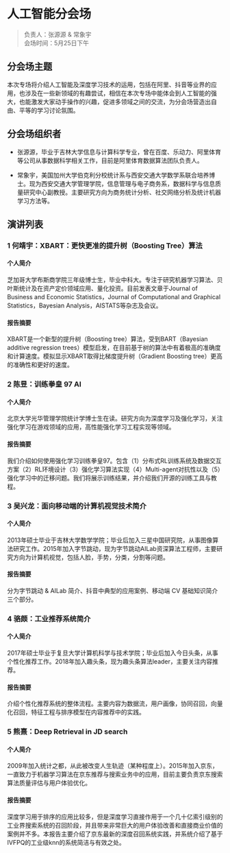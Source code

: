 # 人工智能分会场

> 负责人：张源源 & 常象宇  
会场时间：5月25日下午  

## 分会场主题

本次专场将介绍人工智能及深度学习技术的运用，包括在阿里、抖音等业界的应用，也涉及在一些新领域的有趣尝试，相信在本次专场中能体会到人工智能的强大，也能激发大家动手操作的兴趣，促进多领域之间的交流，为分会场营造出自由、平等的学习讨论氛围。

## 分会场组织者

- 张源源，毕业于吉林大学信息与计算科学专业，曾在百度、乐动力、阿里体育等公司从事数据科学相关工作，目前是阿里体育数据算法团队负责人。

- 常象宇，美国加州大学伯克利分校统计系与西安交通大学数学系联合培养博士。现为西安交通大学管理学院，信息管理与电子商务系，数据科学与信息质量研究中心副教授。主要研究方向为商务统计分析、社交网络分析及统计机器学习方法等。

## 演讲列表

### 1 何靖宇：XBART：更快更准的提升树（Boosting Tree）算法

#### 个人简介

芝加哥大学布斯商学院三年级博士生，毕业中科大。专注于研究机器学习算法、贝叶斯统计及在资产定价领域应用、量化投资。目前发表文章于Journal of Business and Economic Statistics，Journal of Computational and Graphical Statistics，Bayesian Analysis，AISTATS等杂志及会议。

#### 报告摘要

XBART是一个新型的提升树（Boosting tree）算法，受到BART（Bayesian additive regression trees）模型启发，在目前基于树的算法中有着极高的准确度和计算速度。模拟显示XBART取得比梯度提升树（Gradient Boosting tree）更高的准确性和更好的速度。

### 2 陈昱：训练拳皇 97 AI

#### 个人简介

北京大学光华管理学院统计学博士生在读。研究方向为深度学习及强化学习，关注强化学习在游戏领域的应用，高性能强化学习工程实现等领域。

#### 报告摘要

我们介绍如何使用强化学习训练拳皇97。包含（1）分布式RL训练系统及数据交互方案（2）RL环境设计（3）强化学习算法实现（4）Multi-agent对抗性以及（5）强化学习中的迁移问题。我们将展示训练结果，并介绍我们开源的训练工具与教程。

### 3 吴兴龙：面向移动端的计算机视觉技术简介

#### 个人简介

2013年硕士毕业于吉林大学数学学院；毕业后加入三星中国研究院，从事图像算法研究工作。2015年加入字节跳动，现为字节跳动AILab资深算法工程师，主要研究方向为计算机视觉，包括人脸，手势，分类，分割等问题。

#### 报告摘要

分为字节跳动 & AILab 简介、抖音中典型的应用案例、移动端 CV 基础知识简介三个部分。

### 4 骆颇：工业推荐系统简介

#### 个人简介

2017年硕士毕业于复旦大学计算机科学与技术学院；毕业后加入今日头条，从事个性化推荐工作。2018年加入趣头条，现为趣头条算法leader，主要关注内容推荐。

#### 报告摘要

介绍个性化推荐系统的整体流程。主要内容为数据流，用户画像，协同召回，向量化召回，特征工程与排序模型在内容推荐中的实践。

### 5 熊熹：Deep Retrieval in JD search

#### 个人简介

2009年加入统计之都，从此被改变人生轨迹（某种程度上）。2015年加入京东，一直致力于机器学习算法在京东推荐与搜索业务中的应用，目前主要负责京东搜索算法质量评估与用户体验优化。

#### 报告摘要

深度学习用于排序的应用比较多，但是深度学习直接作用于一个几十亿索引级别的工业界搜索系统的召回阶段，并且带来非常巨大的用户体验改善和直接商业价值的案例并不多。本报告主要介绍了京东最新的深度召回系统实践，并系统介绍了基于IVFPQ的工业级knn的系统简洁与有效之处。

